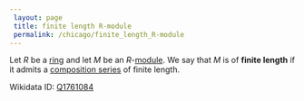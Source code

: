 ```yaml
---
 layout: page
 title: finite length R-module
 permalink: /chicago/finite_length_R-module
---
```

Let $R$ be a [ring](https://defsmath.github.io/DefsMath/ring) and let $M$ be an $R$-[module](https://defsmath.github.io/DefsMath/module_over_a_ring). We say that $M$ is of **finite length** if it admits a [composition series](https://defsmath.github.io/DefsMath/composition_series_of_a_module) of finite length.

Wikidata ID: [Q1761084](https://www.wikidata.org/wiki/Q1761084)
